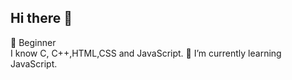 ## Hi there 👋
🔰 Beginner  
I know C, C++,HTML,CSS and JavaScript.
🌱 I’m currently learning JavaScript.
<!--
**raj-prasan/raj-prasan** is a ✨ _special_ ✨ repository because its `README.md` (this file) appears on your GitHub profile.

Here are some ideas to get you started:
 ##
 ##
     
-->
